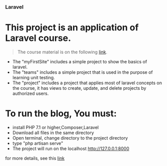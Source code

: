 ### Laravel
# This project is an application of Laravel course. 
> The course material is on the following [link](https://laracasts.com/series/laravel-from-scratch-2018). 
* The "myFirstSite" includes a simple project to show the basics of laravel. 
* The "teams" includes a simple project that is used in the purpose of learning unit testing. 
* The "project" includes a project that applies most of laravel concepts on the course, it has views to create, update, and delete projects by authorized users.

# To run the blog, You must: 
* install PHP 7.1 or higher,Composer,Laravel
* Download all files in the same directory
* Open terminal, change directory to the project directory
* type "php artisan serve"
* The project will run on the localhost http://127.0.0.1:8000

for more details, see this [link](https://laracasts.com/series/laravel-from-scratch-2018/episodes/2)

